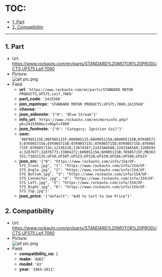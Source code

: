 # TOC:

- [1. Part](#1-part)
- [2. Compatibility](#2-compatibility)

- - -

## 1. Part

- Url: https://www.rockauto.com/en/parts/STANDARD%20MOTOR%20PRODUCTS,UF575,Leif,7060
- Picture:<br />![alt pic.png](./pic/01.png)
- Field:
  - **url**: `'https://www.rockauto.com/en/parts/STANDARD MOTOR PRODUCTS,UF575,Leif,7060'`
  - **part_code**: `'2415560'`
  - **join_mpntcpc**: `'STANDARD MOTOR PRODUCTS;UF575;7060;2415560'`
  - **choose**: `''`
  - **json_sidenote**: `'{"0": "Blue Streak"}'`
  - **info_url**: `'https://www.rockauto.com/en/moreinfo.php?pk=2415560&cc=0&pt=7060'`
  - **json_footnote**: `'{"0": "Category: Ignition Coil"}'`
  - **oem**: `'06F905115E;06F905115F;06H905115;06H905115A;06H905115B;07K905715;07K905715A;07K905715B;07K905715C;07K905715D;07K905715E;07K905715F;07K905715G;12336238;13674387;22433AA500;22433AA580;32005954;3287677;32876773;33004272;6H905115A;6H905115B;7K905715F;MD363552;T1031135;UF50;UF50T;UF523;UF538;UF539;UF566;UF588;UF623'`
  - **json_src**: `'{"0": "https://www.rockauto.com/info/154/UF-575_Front.jpg", "1": "https://www.rockauto.com/info/154/UF-575_Angle.jpg", "2": "https://www.rockauto.com/info/154/UF-575_Bottom.jpg", "3": "https://www.rockauto.com/info/154/UF-575_Connector.jpg", "4": "https://www.rockauto.com/info/154/UF-575_Left.jpg", "5": "https://www.rockauto.com/info/154/UF-575_Right.jpg", "6": "https://www.rockauto.com/info/154/UF-575_Top.jpg"}'`
  - **json_price**: `'{"default": "Add to Cart to See Price"}'`

## 2. Compatibility

- Url: https://www.rockauto.com/en/parts/STANDARD%20MOTOR%20PRODUCTS,UF575,Leif,7060
- Picture:<br />![alt pic.png](./pic/02.png)
- Field:
  - **compatibility_no**: `1`
  - **make**: `'AUDI'`
  - **model**: `'A3'`
  - **year**: `'2004-2013'`

